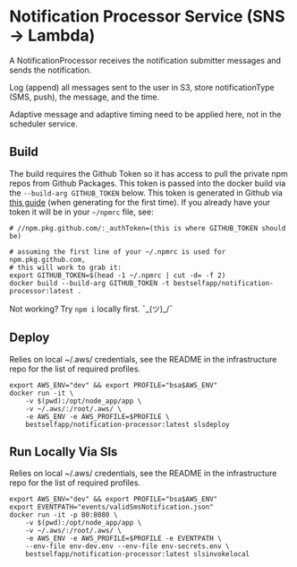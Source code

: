 # Notification Processor Service (SNS -> Lambda)

A NotificationProcessor receives the notification submitter messages and sends the notification.

Log (append) all messages sent to the user in S3, store notificationType (SMS, push), the message, and the time.

Adaptive message and adaptive timing need to be applied here, not in the scheduler service.

## Build

The build requires the Github Token so it has access to pull the private npm repos from Github Packages.  This token is passed into the docker build via the `--build-arg GITHUB_TOKEN` below.  This token is generated in Github via [this guide](https://docs.github.com/en/packages/working-with-a-github-packages-registry/working-with-the-npm-registry#authenticating-to-github-packages) (when generating for the first time).  If you already have your token it will be in your `~/npmrc` file, see:

```
# //npm.pkg.github.com/:_authToken=(this is where GITHUB_TOKEN should be)
```

```shell
# assuming the first line of your ~/.npmrc is used for npm.pkg.github.com,
# this will work to grab it:
export GITHUB_TOKEN=$(head -1 ~/.npmrc | cut -d= -f 2)
docker build --build-arg GITHUB_TOKEN -t bestselfapp/notification-processor:latest .
```

Not working?  Try `npm i` locally first. ¯\_(ツ)_/¯

## Deploy

Relies on local ~/.aws/ credentials, see the README in the infrastructure repo for the list of required profiles.

```shell
export AWS_ENV="dev" && export PROFILE="bsa$AWS_ENV"
docker run -it \
    -v $(pwd):/opt/node_app/app \
    -v ~/.aws/:/root/.aws/ \
    -e AWS_ENV -e AWS_PROFILE=$PROFILE \
    bestselfapp/notification-processor:latest slsdeploy
```

## Run Locally Via Sls

Relies on local ~/.aws/ credentials, see the README in the infrastructure repo for the list of required profiles.

```shell
export AWS_ENV="dev" && export PROFILE="bsa$AWS_ENV"
export EVENTPATH="events/validSmsNotification.json"
docker run -it -p 80:8080 \
    -v $(pwd):/opt/node_app/app \
    -v ~/.aws/:/root/.aws/ \
    -e AWS_ENV -e AWS_PROFILE=$PROFILE -e EVENTPATH \
    --env-file env-dev.env --env-file env-secrets.env \
    bestselfapp/notification-processor:latest slsinvokelocal
```
